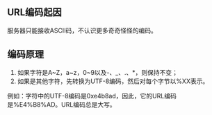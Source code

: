 ## URL编码起因
服务器只能接收ASCII码，不认识更多奇奇怪怪的编码。
## 编码原理
1. 如果字符是A~Z，a~z，0~9以及-、_、.、*，则保持不变；
2. 如果是其他字符，先转换为UTF-8编码，然后对每个字节以%XX表示。

例如：字符中的UTF-8编码是0xe4b8ad，因此，它的URL编码是%E4%B8%AD。URL编码总是大写。